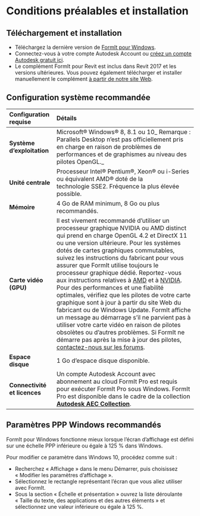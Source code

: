# Conditions préalables et installation

## Téléchargement et installation

* Téléchargez la dernière version de [FormIt pour Windows](https://formit.autodesk.com/page/download).
* Connectez-vous à votre compte Autodesk Account ou [créez un compte Autodesk gratuit ici](https://accounts.autodesk.com/).
* Le complément FormIt pour Revit est inclus dans Revit 2017 et les versions ultérieures. Vous pouvez également télécharger et installer manuellement le complément [à partir de notre site Web](https://formit.autodesk.com/page/formit-revit).

## Configuration système recommandée

| Configuration requise | Détails |
| :--- | :--- |
| **Système d’exploitation** | Microsoft® Windows® 8, 8.1 ou 10_ Remarque : Parallels Desktop n’est pas officiellement pris en charge en raison de problèmes de performances et de graphismes au niveau des pilotes OpenGL._ |
| **Unité centrale** | Processeur Intel® Pentium®, Xeon® ou i-Series ou équivalent AMD® doté de la technologie SSE2. Fréquence la plus élevée possible. |
| **Mémoire** | 4 Go de RAM minimum, 8 Go ou plus recommandés. |
| **Carte vidéo \(GPU\)** | Il est vivement recommandé d’utiliser un processeur graphique NVIDIA ou AMD distinct qui prend en charge OpenGL 4.2 et DirectX 11 ou une version ultérieure. Pour les systèmes dotés de cartes graphiques commutables, suivez les instructions du fabricant pour vous assurer que FormIt utilise toujours le processeur graphique dédié. Reportez-vous aux instructions relatives à [AMD](https://www.amd.com/fr/support/kb/faq/dh-017) et à [NVIDIA](http://nvidia.custhelp.com/app/answers/detail/a_id/2615/kw/manage%203d%20settings/related/1). Pour des performances et une fiabilité optimales, vérifiez que les pilotes de votre carte graphique sont à jour à partir du site Web du fabricant ou de Windows Update. FormIt affiche un message au démarrage s’il ne parvient pas à utiliser votre carte vidéo en raison de pilotes obsolètes ou d’autres problèmes. Si FormIt ne démarre pas après la mise à jour des pilotes, [contactez-nous sur les forums](https://forums.autodesk.com/t5/formit-forum/bd-p/142?profile.language=fr). |
| **Espace disque** | 1 Go d’espace disque disponible. |
| **Connectivité et licences** | Un compte Autodesk Account avec abonnement au cloud FormIt Pro est requis pour exécuter FormIt Pro sous Windows. FormIt Pro est disponible dans le cadre de la collection [**Autodesk AEC Collection**](https://www.autodesk.fr/collections/architecture-engineering-construction/overview). |

## Paramètres PPP Windows recommandés

FormIt pour Windows fonctionne mieux lorsque l’écran d’affichage est défini sur une échelle PPP inférieure ou égale à 125 % dans Windows.

Pour modifier ce paramètre dans Windows 10, procédez comme suit :

* Recherchez « Affichage » dans le menu Démarrer, puis choisissez « Modifier les paramètres d’affichage ».
* Sélectionnez le rectangle représentant l’écran que vous allez utiliser avec FormIt.
* Sous la section « Échelle et présentation » ouvrez la liste déroulante « Taille du texte, des applications et des autres éléments » et sélectionnez une valeur inférieure ou égale à 125 %.

